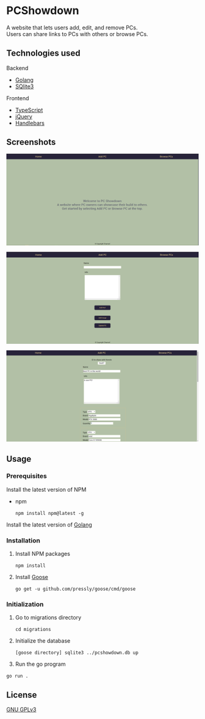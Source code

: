 # PCShowdown
A website that lets users add, edit, and remove PCs. \
Users can share links to PCs with others or browse PCs.

## Technologies used
  Backend
   * [Golang](https://golang.org/) 
   * [SQlite3](https://www.sqlite.org/index.html)
   
  Frontend
   * [TypeScript](https://www.typescriptlang.org/)
   * [jQuery](https://jquery.com/) 
   * [Handlebars](https://handlebarsjs.com/) 

## Screenshots
![Screenshot of the app](./screenshots/screenshot1.PNG)

![Screenshot of the app](./screenshots/screenshot2.PNG)

![Screenshot of the app](./screenshots/screenshot3.PNG)

## Usage

### Prerequisites

Install the latest version of NPM
* npm

  ```console
  npm install npm@latest -g
  ```
  
 Install the latest version of [Golang](https://golang.org/dl/) 
 
 ### Installation
 
1. Install NPM packages

   ```console
   npm install
   ```
2. Install [Goose](https://github.com/pressly/goose)

    ```console
    go get -u github.com/pressly/goose/cmd/goose
    ```

### Initialization

1. Go to migrations directory

    ```console
    cd migrations
    ```
2. Initialize the database
  
    ```console
    [goose directory] sqlite3 ../pcshowdown.db up
    ```
3. Run the go program

  ```console
  go run .
  ```

## License
[GNU GPLv3](https://choosealicense.com/licenses/gpl-3.0/)
